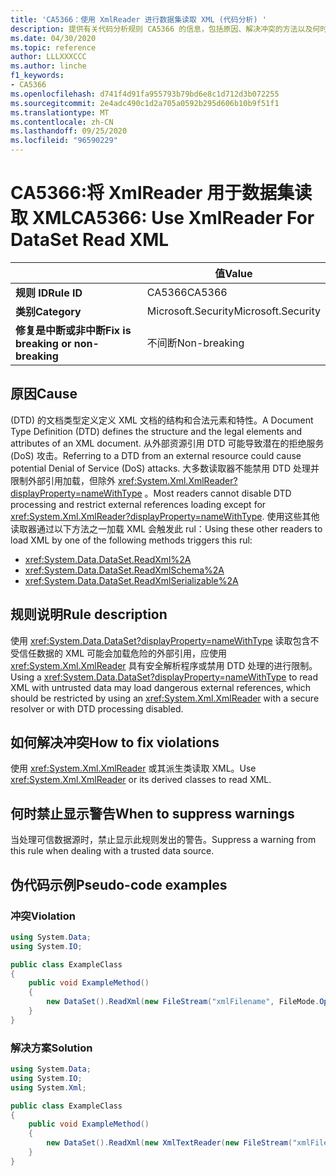 ```yaml
---
title: 'CA5366：使用 XmlReader 进行数据集读取 XML (代码分析) '
description: 提供有关代码分析规则 CA5366 的信息，包括原因、解决冲突的方法以及何时取消显示。
ms.date: 04/30/2020
ms.topic: reference
author: LLLXXXCCC
ms.author: linche
f1_keywords:
- CA5366
ms.openlocfilehash: d741f4d91fa955793b79bd6e8c1d712d3b072255
ms.sourcegitcommit: 2e4adc490c1d2a705a0592b295d606b10b9f51f1
ms.translationtype: MT
ms.contentlocale: zh-CN
ms.lasthandoff: 09/25/2020
ms.locfileid: "96590229"
---
```

# <a name="ca5366-use-xmlreader-for-dataset-read-xml"></a><span data-ttu-id="2170d-103">CA5366:将 XmlReader 用于数据集读取 XML</span><span class="sxs-lookup"><span data-stu-id="2170d-103">CA5366: Use XmlReader For DataSet Read XML</span></span>

| | <span data-ttu-id="2170d-104">值</span><span class="sxs-lookup"><span data-stu-id="2170d-104">Value</span></span> |
|-|-|
| <span data-ttu-id="2170d-105">**规则 ID**</span><span class="sxs-lookup"><span data-stu-id="2170d-105">**Rule ID**</span></span> |<span data-ttu-id="2170d-106">CA5366</span><span class="sxs-lookup"><span data-stu-id="2170d-106">CA5366</span></span>|
| <span data-ttu-id="2170d-107">**类别**</span><span class="sxs-lookup"><span data-stu-id="2170d-107">**Category**</span></span> |<span data-ttu-id="2170d-108">Microsoft.Security</span><span class="sxs-lookup"><span data-stu-id="2170d-108">Microsoft.Security</span></span>|
| <span data-ttu-id="2170d-109">**修复是中断或非中断**</span><span class="sxs-lookup"><span data-stu-id="2170d-109">**Fix is breaking or non-breaking**</span></span> |<span data-ttu-id="2170d-110">不间断</span><span class="sxs-lookup"><span data-stu-id="2170d-110">Non-breaking</span></span>|

## <a name="cause"></a><span data-ttu-id="2170d-111">原因</span><span class="sxs-lookup"><span data-stu-id="2170d-111">Cause</span></span>

<span data-ttu-id="2170d-112"> (DTD) 的文档类型定义定义 XML 文档的结构和合法元素和特性。</span><span class="sxs-lookup"><span data-stu-id="2170d-112">A Document Type Definition (DTD) defines the structure and the legal elements and attributes of an XML document.</span></span> <span data-ttu-id="2170d-113">从外部资源引用 DTD 可能导致潜在的拒绝服务 (DoS) 攻击。</span><span class="sxs-lookup"><span data-stu-id="2170d-113">Referring to a DTD from an external resource could cause potential Denial of Service (DoS) attacks.</span></span> <span data-ttu-id="2170d-114">大多数读取器不能禁用 DTD 处理并限制外部引用加载，但除外 <xref:System.Xml.XmlReader?displayProperty=nameWithType> 。</span><span class="sxs-lookup"><span data-stu-id="2170d-114">Most readers cannot disable DTD processing and restrict external references loading except for <xref:System.Xml.XmlReader?displayProperty=nameWithType>.</span></span> <span data-ttu-id="2170d-115">使用这些其他读取器通过以下方法之一加载 XML 会触发此 rul：</span><span class="sxs-lookup"><span data-stu-id="2170d-115">Using these other readers to load XML by one of the following methods triggers this rul:</span></span>

- <xref:System.Data.DataSet.ReadXml%2A>
- <xref:System.Data.DataSet.ReadXmlSchema%2A>
- <xref:System.Data.DataSet.ReadXmlSerializable%2A>

## <a name="rule-description"></a><span data-ttu-id="2170d-116">规则说明</span><span class="sxs-lookup"><span data-stu-id="2170d-116">Rule description</span></span>

<span data-ttu-id="2170d-117">使用 <xref:System.Data.DataSet?displayProperty=nameWithType> 读取包含不受信任数据的 XML 可能会加载危险的外部引用，应使用 <xref:System.Xml.XmlReader> 具有安全解析程序或禁用 DTD 处理的进行限制。</span><span class="sxs-lookup"><span data-stu-id="2170d-117">Using a <xref:System.Data.DataSet?displayProperty=nameWithType> to read XML with untrusted data may load dangerous external references, which should be restricted by using an <xref:System.Xml.XmlReader> with a secure resolver or with DTD processing disabled.</span></span>

## <a name="how-to-fix-violations"></a><span data-ttu-id="2170d-118">如何解决冲突</span><span class="sxs-lookup"><span data-stu-id="2170d-118">How to fix violations</span></span>

<span data-ttu-id="2170d-119">使用 <xref:System.Xml.XmlReader> 或其派生类读取 XML。</span><span class="sxs-lookup"><span data-stu-id="2170d-119">Use <xref:System.Xml.XmlReader> or its derived classes to read XML.</span></span>

## <a name="when-to-suppress-warnings"></a><span data-ttu-id="2170d-120">何时禁止显示警告</span><span class="sxs-lookup"><span data-stu-id="2170d-120">When to suppress warnings</span></span>

<span data-ttu-id="2170d-121">当处理可信数据源时，禁止显示此规则发出的警告。</span><span class="sxs-lookup"><span data-stu-id="2170d-121">Suppress a warning from this rule when dealing with a trusted data source.</span></span>

## <a name="pseudo-code-examples"></a><span data-ttu-id="2170d-122">伪代码示例</span><span class="sxs-lookup"><span data-stu-id="2170d-122">Pseudo-code examples</span></span>

### <a name="violation"></a><span data-ttu-id="2170d-123">冲突</span><span class="sxs-lookup"><span data-stu-id="2170d-123">Violation</span></span>

```csharp
using System.Data;
using System.IO;

public class ExampleClass
{
    public void ExampleMethod()
    {
        new DataSet().ReadXml(new FileStream("xmlFilename", FileMode.Open));
    }
}
```

### <a name="solution"></a><span data-ttu-id="2170d-124">解决方案</span><span class="sxs-lookup"><span data-stu-id="2170d-124">Solution</span></span>

```csharp
using System.Data;
using System.IO;
using System.Xml;

public class ExampleClass
{
    public void ExampleMethod()
    {
        new DataSet().ReadXml(new XmlTextReader(new FileStream("xmlFilename", FileMode.Open)));
    }
}
```
